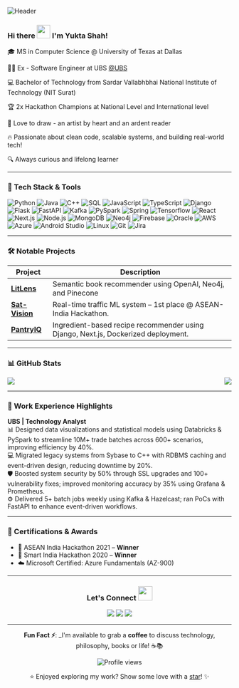 ![Header](https://images.unsplash.com/photo-1537432376769-00a96fba1d94?auto=format&fit=crop&w=1400&q=80)

### Hi there <img src="https://raw.githubusercontent.com/MartinHeinz/MartinHeinz/master/wave.gif" width="30px"> I'm Yukta Shah!

🎓 MS in Computer Science @ University of Texas at Dallas 

👩‍💻 Ex - Software Engineer at UBS [@UBS](https://www.ubs.com)

💻 Bachelor of Technology from Sardar Vallabhbhai National Institute of Technology (NIT Surat)

🏆 2x Hackathon Champions at National Level and International level

🎨 Love to draw - an artist by heart and an ardent reader

🔥 Passionate about clean code, scalable systems, and building real-world tech!  

🔍 Always curious and lifelong learner

---

### 🧩 Tech Stack & Tools

![Python](https://img.shields.io/badge/Python-FFD43B?style=for-the-badge&logo=python&logoColor=blue)
![Java](https://img.shields.io/badge/-Java-007396?style=for-the-badge&logo=java&logoColor=white)
![C++](https://img.shields.io/badge/-C++-00599C?style=for-the-badge&logo=c%2B%2B&logoColor=white)
![SQL](https://img.shields.io/badge/-SQL-4479A1?style=for-the-badge&logo=mysql&logoColor=white)
![JavaScript](https://img.shields.io/badge/-JavaScript-F7DF1E?style=for-the-badge&logo=javascript&logoColor=black)
![TypeScript](https://img.shields.io/badge/-TypeScript-3178C6?style=for-the-badge&logo=typescript&logoColor=white)
![Django](https://img.shields.io/badge/-Django-092E20?style=for-the-badge&logo=django&logoColor=white)
![Flask](https://img.shields.io/badge/-Flask-000000?style=for-the-badge&logo=flask&logoColor=white)
![FastAPI](https://img.shields.io/badge/-FastAPI-009688?style=for-the-badge&logo=fastapi&logoColor=white)
![Kafka](https://img.shields.io/badge/-Kafka-231F20?style=for-the-badge&logo=apache-kafka&logoColor=white)
![PySpark](https://img.shields.io/badge/-PySpark-E34F26?style=for-the-badge&logo=apache-spark&logoColor=white)
![Spring](https://img.shields.io/badge/Spring-6DB33F?style=for-the-badge&logo=spring&logoColor=white)
![Tensorflow](https://img.shields.io/badge/TensorFlow-FF6F00?style=for-the-badge&logo=tensorflow&logoColor=white)
![React](https://img.shields.io/badge/-React-20232A?style=for-the-badge&logo=react&logoColor=61DAFB)
![Next.js](https://img.shields.io/badge/-Next.js-000000?style=for-the-badge&logo=nextdotjs&logoColor=white)
![Node.js](https://img.shields.io/badge/-Node.js-339933?style=for-the-badge&logo=nodedotjs&logoColor=white)
![MongoDB](https://img.shields.io/badge/-MongoDB-47A248?style=for-the-badge&logo=mongodb&logoColor=white)
![Neo4j](https://img.shields.io/badge/-Neo4j-008CC1?style=for-the-badge&logo=neo4j&logoColor=white)
![Firebase](https://img.shields.io/badge/-Firebase-FFCA28?style=for-the-badge&logo=firebase&logoColor=black)
![Oracle](https://img.shields.io/badge/Oracle-F80000?style=for-the-badge&logo=Oracle&logoColor=white)
![AWS](https://img.shields.io/badge/-AWS-232F3E?style=for-the-badge&logo=amazon-aws&logoColor=white)
![Azure](https://img.shields.io/badge/-Azure-0078D4?style=for-the-badge&logo=microsoft-azure&logoColor=white)
![Android Studio](https://img.shields.io/static/v1?style=for-the-badge&message=Android+Studio&color=222222&logo=Android+Studio&logoColor=3DDC84&label=)
![Linux](https://img.shields.io/badge/-Linux-FCC624?style=for-the-badge&logo=linux&logoColor=black)
![Git](https://img.shields.io/badge/-Git-F05032?style=for-the-badge&logo=git&logoColor=white)
![Jira](https://img.shields.io/badge/Jira-0052CC?style=for-the-badge&logo=Jira&logoColor=white)

---

### 🛠 Notable Projects

| Project | Description |
|--------|-------------|
| [**LitLens**](https://github.com/devils-angel/LitLens) | Semantic book recommender using OpenAI, Neo4j, and Pinecone |
| [**Sat-Vision**](https://github.com/devils-angel/Sat-Vision) | Real-time traffic ML system – 1st place @ ASEAN-India Hackathon. |
| [**PantryIQ**](https://github.com/devils-angel/PantryIQ) | Ingredient-based recipe recommender using Django, Next.js, Dockerized deployment. |

---

### 📊 GitHub Stats
<div style="display: flex; justify-content: space-between; align-items: center;">
  <img src="https://github-readme-streak-stats.herokuapp.com/?user=devils-angel&theme=radical" />
  <img src="https://github-readme-stats.vercel.app/api/top-langs/?username=devils-angel&layout=compact&theme=radical"/>
</div>

---

### 🏢 Work Experience Highlights

**UBS | Technology Analyst**  
📊 Designed data visualizations and statistical models using Databricks & PySpark to streamline 10M+ trade batches across 600+ scenarios, improving efficiency by 40%.  
💻 Migrated legacy systems from Sybase to C++ with RDBMS caching and event-driven design, reducing downtime by 20%.  
🛡️ Boosted system security by 50% through SSL upgrades and 100+ vulnerability fixes; improved monitoring accuracy by 35% using Grafana & Prometheus.  
⚙️ Delivered 5+ batch jobs weekly using Kafka & Hazelcast; ran PoCs with FastAPI to enhance event-driven workflows.

---

### 📜 Certifications & Awards

- 🥇 ASEAN India Hackathon 2021 – **Winner**  
- 🥇 Smart India Hackathon 2020 – **Winner**  
- ☁️ Microsoft Certified: Azure Fundamentals (AZ-900)

---

<div align="center">

### Let's Connect <img src="https://raw.githubusercontent.com/ShahriarShafin/ShahriarShafin/main/Assets/handshake.gif" height="32px">

</div>

<p align="center">
  <a href="https://www.linkedin.com/in/yukta-shah" target="_blank"><img src="https://img.shields.io/badge/LinkedIn-%231E77B5.svg?&style=for-the-badge&logo=linkedin&logoColor=white" /></a>
  <a href="https://github.com/devils-angel" target="_blank"><img src="https://img.shields.io/badge/GitHub-100000?style=for-the-badge&logo=github&logoColor=white" /></a>
  <a href="mailto:yuktaxs2000@gmail.com" target="_blank"><img src="https://img.shields.io/badge/Gmail-D14836?style=for-the-badge&logo=gmail&logoColor=white" /></a>
</p>

---

<div align="center">

**Fun Fact ⚡**: _I'm available to grab a **coffee** to discuss technology, philosophy, books or life! ☕📚

![Profile views](https://komarev.com/ghpvc/?username=devils-angel&label=Profile%20views&color=blue&style=flat)

⭐ Enjoyed exploring my work? Show some love with a [star](https://github.com/devils-angel/devils-angel)! ✨

</div>
